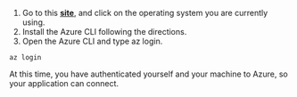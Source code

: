 
1.  Go to this **[site](https://docs.microsoft.com/en-us/cli/azure/install-azure-cli?view=azure-cli-latest)**, and click on the operating system you are currently using.
1.  Install the Azure CLI following the directions.
1.  Open the Azure CLI and type az login. 

```terminal
az login
```

At this time, you have authenticated yourself and your machine to Azure, so your application can connect. 